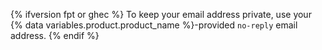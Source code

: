 {% ifversion fpt or ghec %}
To keep your email address private, use your
{% data variables.product.product_name %}-provided `no-reply` email address.
{% endif %}
